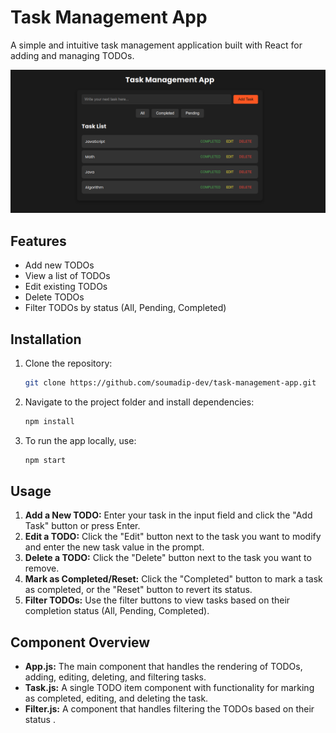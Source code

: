 # Task Management App

A simple and intuitive task management application built with React for adding and managing TODOs.

 ![Task Management App](https://github.com/soumadip-dev/JS-learning-30Days-challenge/blob/main/27_project_task_management_app/Screenshot.png)

## Features
- Add new TODOs
- View a list of TODOs
- Edit existing TODOs
- Delete TODOs
- Filter TODOs by status (All, Pending, Completed)

## Installation
1. Clone the repository:
   ```bash
   git clone https://github.com/soumadip-dev/task-management-app.git
   ```

2. Navigate to the project folder and install dependencies:
   ```bash
   npm install
   ```

3. To run the app locally, use:
   ```bash
   npm start
   ```

## Usage
1. **Add a New TODO:** Enter your task in the input field and click the "Add Task" button or press Enter.
2. **Edit a TODO:** Click the "Edit" button next to the task you want to modify and enter the new task value in the prompt.
3. **Delete a TODO:** Click the "Delete" button next to the task you want to remove.
4. **Mark as Completed/Reset:** Click the "Completed" button to mark a task as completed, or the "Reset" button to revert its status.
5. **Filter TODOs:** Use the filter buttons to view tasks based on their completion status (All, Pending, Completed).

## Component Overview
- **App.js:** The main component that handles the rendering of TODOs, adding, editing, deleting, and filtering tasks.
- **Task.js:** A single TODO item component with functionality for marking as completed, editing, and deleting the task.
- **Filter.js:** A component that handles filtering the TODOs based on their status .
